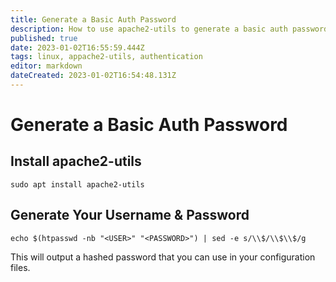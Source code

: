 ```yaml
---
title: Generate a Basic Auth Password
description: How to use apache2-utils to generate a basic auth password. 
published: true
date: 2023-01-02T16:55:59.444Z
tags: linux, appache2-utils, authentication
editor: markdown
dateCreated: 2023-01-02T16:54:48.131Z
---
```


# Generate a Basic Auth Password

## Install apache2-utils

```
sudo apt install apache2-utils
```

## Generate Your Username & Password

```
echo $(htpasswd -nb "<USER>" "<PASSWORD>") | sed -e s/\\$/\\$\\$/g
```

This will output a hashed password that you can use in your configuration files. 
